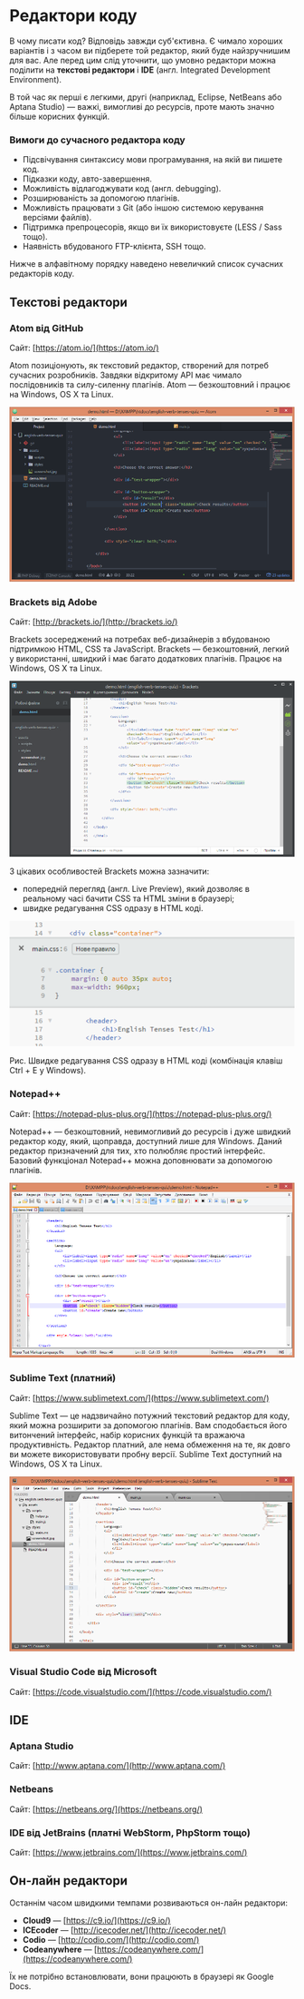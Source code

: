 # Редактори коду

В чому писати код? Відповідь завжди суб'єктивна. Є чимало хороших варіантів і з часом ви підберете той редактор, який буде найзручнишим для вас. Але перед цим слід уточнити, що умовно редактори можна поділити на **текстові редактори** і **IDE** (англ. Integrated Development Environment).

В той час як перші є легкими, другі (наприклад, Eclipse, NetBeans або Aptana Studio) — важкі, вимогливі до ресурсів, проте мають значно більше корисних функцій.

### Вимоги до сучасного редактора коду
* Підсвічування синтаксису мови програмування, на якій ви пишете код.
* Підказки коду, авто-завершення.
* Можливість відлагоджувати код (англ. debugging).
* Розширюваність за допомогою плагінів.
* Можливість працювати з Git (або іншою системою керування версіями файлів).
* Підтримка препроцесорів, якщо ви їх використовуєте (LESS / Sass тощо).
* Наявність вбудованого FTP-клієнта, SSH тощо.

Нижче в алфавітному порядку наведено невеличкий список сучасних редакторів коду.

## Текстові редактори

### Atom від GitHub

Сайт: [https://atom.io/](https://atom.io/)

Atom позиціонують, як текстовий редактор, створений для потреб сучасних розробників. Завдяки відкритому API має чимало послідовників та силу-силенну плагінів. Atom — безкоштовний і працює на Windows, OS X та Linux.

![Atom від GitHub](atom_screenshot.png)

### Brackets від Adobe

Сайт: [http://brackets.io/](http://brackets.io/)

Brackets зосереджений на потребах веб-дизайнерів з вбудованою підтримкою HTML, CSS та JavaScript. Brackets — безкоштовний, легкий у використанні, швидкий і має багато додаткових плагінів. Працює на Windows, OS X та Linux.

![Brackets від Adobe](brackets_screenshot.png)

З цікавих особливостей Brackets можна зазначити:

* попередній перегляд (англ. Live Preview), який дозволяє в реальному часі бачити CSS та HTML зміни в браузері;
* швидке редагування CSS одразу в HTML коді.

![Швидке редагування CSS одразу в HTML коді в Brackets](brackets_screenshot_inline_editing.png)

Рис. Швидке редагування CSS одразу в HTML коді (комбінація клавіш Ctrl + E у Windows).

### Notepad++

Сайт: [https://notepad-plus-plus.org/](https://notepad-plus-plus.org/)

Notepad++ — безкоштовний, невимогливий до ресурсів і дуже швидкий редактор коду, який, щоправда, доступний лише для Windows. Даний редактор призначений для тих, хто полюбляє простий інтерфейс. Базовий функціонал Notepad++ можна доповнювати за допомогою плагінів.

![Notepad++](notepad_plus_plus_screenshot.png)

### Sublime Text (платний)

Сайт: [https://www.sublimetext.com/](https://www.sublimetext.com/)

Sublime Text — це надзвичайно потужний текстовий редактор для коду, який можна розширити за допомогою плагінів. Вам сподобається його витончений інтерфейс, набір корисних функцій та вражаюча продуктивність. Редактор платний, але нема обмеження на те, як довго ви можете використовувати пробну версії. Sublime Text доступний на Windows, OS X та Linux.

![Notepad++](sublime_text_screenshot.png)

### Visual Studio Code від Microsoft

Сайт: [https://code.visualstudio.com/](https://code.visualstudio.com/)

## IDE

### Aptana Studio

Сайт: [http://www.aptana.com/](http://www.aptana.com/)

### Netbeans

Сайт: [https://netbeans.org/](https://netbeans.org/)

### IDE від JetBrains (платні WebStorm, PhpStorm тощо)

Сайт: [https://www.jetbrains.com/](https://www.jetbrains.com/)

## Он-лайн редактори

Останнім часом швидкими темпами розвиваються он-лайн редактори: 

*  **Cloud9** — [https://c9.io/](https://c9.io/)
*  **ICEcoder** — [http://icecoder.net/](http://icecoder.net/)
*  **Codio** — [http://codio.com/](http://codio.com/)
*  **Codeanywhere** — [https://codeanywhere.com/](https://codeanywhere.com/)

Їх не потрібно встановлювати, вони працюють в браузері як Google Docs.

